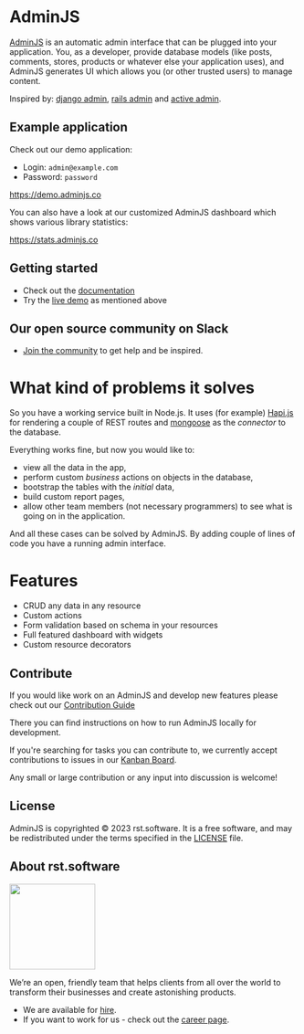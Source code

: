 # AdminJS

[AdminJS](https://adminjs.co/) is an automatic admin interface that can be plugged into your application. You, as a developer, provide database models (like posts, comments, stores, products or whatever else your application uses), and AdminJS generates UI which allows you (or other trusted users) to manage content.

Inspired by: [django admin](https://docs.djangoproject.com), [rails admin](https://github.com/sferik/rails_admin) and [active admin](https://activeadmin.info/).

## Example application

Check out our demo application:

- Login: `admin@example.com`
- Password: `password`

https://demo.adminjs.co

You can also have a look at our customized AdminJS dashboard which shows various library statistics:

https://stats.adminjs.co

## Getting started

- Check out the [documentation](https://docs.adminjs.co)
- Try the [live demo](https://demo.adminjs.co) as mentioned above

## Our open source community on Slack

- [Join the community](https://adminjs.page.link/slack) to get help and be inspired.

# What kind of problems it solves

So you have a working service built in Node.js. It uses (for example) [Hapi.js](https://hapijs.com/) for rendering a couple of REST routes and [mongoose](https://mongoosejs.com/) as the _connector_ to the database.

Everything works fine, but now you would like to:
* view all the data in the app,
* perform custom _business_ actions on objects in the database,
* bootstrap the tables with the _initial_ data,
* build custom report pages,
* allow other team members (not necessary programmers) to see what is going on in the application.

And all these cases can be solved by AdminJS. By adding couple of lines of code you have a running admin interface.

# Features

* CRUD any data in any resource
* Custom actions
* Form validation based on schema in your resources
* Full featured dashboard with widgets
* Custom resource decorators

## Contribute

If you would like work on an AdminJS and develop new features please check out our [Contribution Guide](https://github.com/SoftwareBrothers/adminjs/blob/master/CONTRIBUTING.md)

There you can find instructions on how to run AdminJS locally for development.

If you're searching for tasks you can contribute to, we currently accept contributions to issues in our [Kanban Board](https://github.com/orgs/SoftwareBrothers/projects/5/views/1).

Any small or large contribution or any input into discussion is welcome!

## License

AdminJS is copyrighted © 2023 rst.software. It is a free software, and may be redistributed under the terms specified in the [LICENSE](LICENSE.md) file.

## About rst.software

<img src="https://pbs.twimg.com/profile_images/1367119173604810752/dKVlj1YY_400x400.jpg" width=150>

We’re an open, friendly team that helps clients from all over the world to transform their businesses and create astonishing products.

* We are available for [hire](https://www.rst.software/estimate-your-project).
* If you want to work for us - check out the [career page](https://www.rst.software/join-us).
